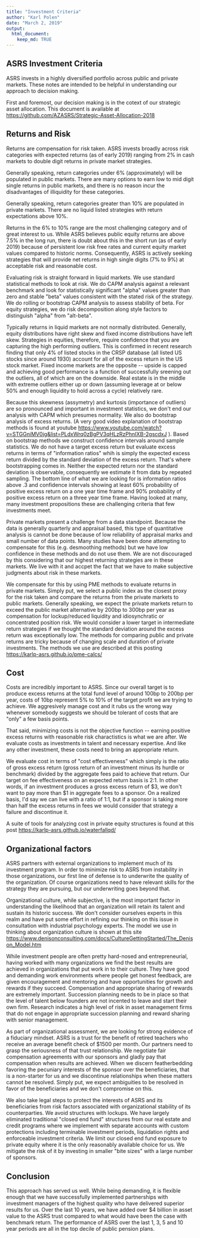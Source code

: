 ```yaml
---
title: "Investment Criteria"
author: "Karl Polen"
date: "March 2, 2019"
output: 
  html_document:
    keep_md: TRUE
---
```




## ASRS Investment Criteria

ASRS invests in a highly diversified portfolio across public and private markets.  These notes are intended to be helpful in understanding our approach to decision making.

First and foremost, our decision making is in the cotext of our strategic asset allocation.  This document is available at https://github.com/AZASRS/Strategic-Asset-Allocation-2018


## Returns and Risk

Returns are compensation for risk taken.  ASRS invests broadly across risk categories with expected returns (as of early 2019) ranging from 2% in cash markets to double digit returns in private market strategies.

Generally speaking, return categories under 6% (approximately) will be populated in public markets.  There are many options to earn low to mid digit single returns in public markets, and there is no reason incur the disadvantages of illiquidity for these categories.

Generally speaking, return categories greater than 10% are populated in private markets.  There are no liquid listed strategies with return expectations above 10%.

Returns in the 6% to 10% range are the most challenging category and of great interest to us.  While ASRS believes public equity returns are above 7.5% in the long run, there is doubt about this in the short run (as of early 2019) because of persistent low risk free rates and current equity market values compared to historic norms.  Consequently, ASRS is actively seeking strategies that will provide net returns in high single digits  (7% to 9%) at acceptable risk and reasonable cost.

Evaluating risk is straight forward in liquid markets.  We use standard statistical methods to look at risk.  We do CAPM analysis against a relevant benchmark and look for statistically significant "alpha" values greater than zero and stable "beta" values consistent with the stated risk of the strategy.  We do rolling or bootstrap CAPM analysis to assess stability of beta.  For equity strategies, we do risk decomposition along style factors to distinguish "alpha" from "alt-beta".  

Typically returns in liquid markets are not normally distributed.  Generally, equity distributions have right skew and fixed income distributions have left skew.  Strategies in equities, therefore, require confidence that you are capturing the high performing outliers.  This is confirmed in recent research finding that only 4% of listed stocks in the CRSP database (all listed US stocks since around 1930) account for all of the excess return in the US stock market.  Fixed income markets are the opposite -- upside is capped and achieving good performance is a function of successfully sreening out the outliers, all of which are on the downside. Real estate is in the middle with extreme outliers either up or down (assuming leverage at or below 50% and enough liquidity to hold across a cycle) relatively rare.

Because this skewness (assymetry) and kurtosis (importance of outliers) are so pronounced and important in investment statistics, we don't end our analysis with CAPM which presumes normality.  We also do bootstrap analysis of excess returns.  (A very good video explanation of bootstrap methods is found at youtube https://www.youtube.com/watch?v=STGGniMV0jg&list=PLdxWrq0zBgPV3qHLzRzPhnIXB-2gscdxJ ).  Based on bootstrap methods we construct confidence intervals around sample statistics.  We do not have a target excess return but evaluate excess returns in terms of "information ratios" whih is simply the expected excess return divided by the standard deviation of the excess return.  That's where bootstrapping comes in.  Neither the expected return nor the standard deviation is observable, consequently we estimate it from data by repeated sampling.  The bottom line of what we are looking for is information ratios above .3 and confidence intervals showing at least 60% probability of positive excess return on a one year time frame and 90% probability of positive excess return on a three year time frame.  Having looked at many, many investment propositions these are challenging criteria that few investments meet.

Private markets present a challenge from a data standpoint.  Because the data is generally quarterly and appraisal based, this type of quantitative analysis is cannot be done because of low reliability of appraisal marks and small number of data points.  Many studies have been done attempting to compensate for this (e.g. desmoothing methods) but we have low confidence in these methods and do not use them.  We are not discouraged by this considering that our highest returning strategies are in these markets.  We live with it and accpet the fact that we have to make subjective judgments about risk in these markets.

We compensate for this by using PME methods to evaluate returns in private markets.  Simply put, we select a public index as the closest proxy for the risk taken and compare the returns from the private markets to public markets.  Generally speaking, we expect the private markets return to exceed the public market alternative by 200bp to 300bp per year as compensation for lockup/reduced liquidity and idiosynchratic or concentrated position risk.  We would consider a lower target in intermediate return strategies if we thought the standard deviation around the excess return was exceptionally low.  The methods for comparing public and private returns are tricky because of changing scale and duration of private investments.  The methods we use are described at this posting https://karlp-asrs.github.io/pme-calcs/

## Cost

Costs are incredibly important to ASRS.  Since our overall target is to produce excess returns at the total fund level of around 100bp to 200bp per year, costs of 10bp represent 5% to 10% of the target profit we are trying to achieve.  We aggresively manage cost and it rubs us the wrong way whenever somebody suggests we should be tolerant of costs that are "only" a few basis points.

That said, minimizing costs is not the objective function -- earning positive excess returns with reasonable risk charactistics is what we are after.  We evaluate costs as investments in talent and necessary expertise.  And like any other investment, these costs need to bring an appropriate return.

We evaluate cost in terms of "cost effectiveness" which simply is the ratio of gross excess return (gross return of an investment minus its hurdle or benchmark) divided by the aggregate fees paid to achieve that return.  Our target on fee effectiveness on an expected return basis is 2:1.  In other words, if an investment produces a gross excess return of \$3, we don't want to pay more than \$1 in aggregate fees to a sponsor.  On a realized basis, I'd say we can live with a ratio of 1:1, but if a sponsor is taking more than half the excess returns in fees we would consider that strategy a failure and discontinue it.

A suite of tools for analyzing cost in private equity structures is found at this post  https://karlp-asrs.github.io/waterfallqd/

## Organizational factors

ASRS partners with external organizations to implement much of its investment program.  In order to minimize risk to ASRS from instability in those organizations, our first line of defense is to underwrite the quality of the organization.  Of course organizations need to have relevant skills for the strategy they are pursuing, but our underwriting goes beyond that.

Organizational culture, while subjective, is the most important factor in understanding the likelihood that an organization will retain its talent and sustain its historic success.  We don't consider ourselves experts in this realm and have put some effort in refining our thinking on this issue in consultation with industrial psychology experts.  The model we use in thinking about organization culture is shown at this site https://www.denisonconsulting.com/docs/CultureGettingStarted/The_Denison_Model.htm

While investment people are often pretty hard-nosed and entrepreneurial, having worked with many organizations we find the best results are achieved in organizations that put work in to their culture.  They have good and demanding work environments where people get honest feedback, are given encouragement and mentoring and have opportunities for growth and rewards if they succeed.  Compensation and appropriate sharing of rewards are extremely important.  Succession planning needs to be in place so that the level of talent below founders are not incented to leave and start their own firm.  Research indicates a high level of risk in asset management firms that do not engage in appropriate succession planning and reward sharing with senior management.

As part of organizational assessment, we are looking for strong evidence of a fiduciary mindset.  ASRS is a trust for the benefit of retired teachers who receive an average benefit check of $1500 per month.  Our partners need to grasp the seriousness of that trust relationship.  We negotiate fair compensation agreements with our sponsors and gladly pay that compensation when results are achieved.  When we discern featherbedding favoring the pecuniary interests of the sponsor over the beneficiaries, that is a non-starter for us and we discontinue relationships when these matters cannot be resolved.  Simply put, we expect ambiguities to be resolved in favor of the beneficiaries and we don't compromise on this.

We also take legal steps to protect the interests of ASRS and its beneficiaries from risk factors associated with organizational stability of its counterparties.  We avoid structures with lockups.  We have largely eliminated traditional "closed end fund" structures from our real estate and credit programs where we implement with separate accounts with custom protections including terminable investment periods, liquidation rights and enforceable investment criteria.  We limit our closed end fund exposure to private equity where it is the only reasonably available choice for us.  We mitigate the risk of it by investing in smaller "bite sizes" with a large number of sponsors.

## Conclusion

This approach has served us well. While being demanding, it is flexible enough that we have successfully implemented partnerships with investment managers of the highest quality who have delivered superior results for us.  Over the last 10 years, we have added over \$4 billion in asset value to the ASRS trust compared to what would have been the case with benchmark return.  The performance of ASRS over the last 1, 3, 5 and 10 year periods are all in the top decile of public pension plans.  





